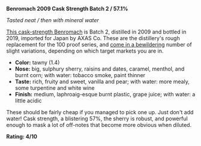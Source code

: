 **Benromach 2009 Cask Strength Batch 2 / 57.1%**

*Tasted neat / then with mineral water*

[This cask-strength Benromach](https://www.whiskybase.com/whiskies/whisky/160603/benromach-2009) is Batch 2, distilled in 2009 and bottled in 2019, imported for Japan by AXAS Co.  These are the distillery's rough replacement for the 100 proof series, and [come in a bewildering](https://malt-review.com/2021/06/23/benromach-cask-strength/) number of slight variations, depending on which target markets you are in.

* **Color:** tawny (1.4)
* **Nose:** big, sulphury sherry, raisins and dates, caramel, menthol, and burnt corn; with water: tobacco smoke, paint thinner
* **Taste:** rich, fruity and sweet, vanilla and pear; with water: more mealy, some turpentine and white wine
* **Finish:** medium, laphroaig-esque burnt plastic, grape juice; with water: a little acidic

These should be fairly cheap if you managed to pick one up.  Just don't add water!  Cask strength, a blistering 57%, the sherry is robust, and powerful enough to mask a lot of off-notes that become more obvious when diluted.

**Rating: 4/10**